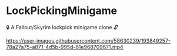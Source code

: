 # LockPickingMinigame

:lock: A Fallout/Skyrim lockpick minigame clone :unlock: <br/>



https://user-images.githubusercontent.com/58630239/193849257-78a27a75-a871-4d5b-995d-61e968709671.mp4

